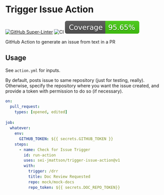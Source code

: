 # Trigger Issue Action

[![GitHub Super-Linter](https://github.com/sei-jmattson/trigger-issue-action/actions/workflows/linter.yml/badge.svg)](https://github.com/super-linter/super-linter)
![CI](https://github.com/sei-jmattson/trigger-issue-action/actions/workflows/ci.yml/badge.svg)
![Coverage](badges/coverage.svg)

GitHub Action to generate an issue from text in a PR

## Usage

See `action.yml` for inputs.

By default, posts issue to same repository (just for testing, really).
Otherwise, specify the repository where you want the issue created, and provide
a token with permission to do so (if necessary).

```yaml
on:
  pull_request:
    types: [opened, edited]

job:
  whatever:
    env:
      GITHUB_TOKEN: ${{ secrets.GITHUB_TOKEN }}
    steps:
      - name: Check for Issue Trigger
        id: run-action
        uses: sei-jmattson/trigger-issue-action@v1
        with:
          trigger: /drr
          title: Doc Review Requested
          repo: mock/mock-docs
          repo_token: ${{ secrets.DOC_REPO_TOKEN}}
```
